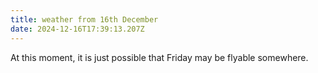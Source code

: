 ```yaml
---
title: weather from 16th December
date: 2024-12-16T17:39:13.207Z
---
```

At this moment, it is just possible that Friday may be flyable somewhere.